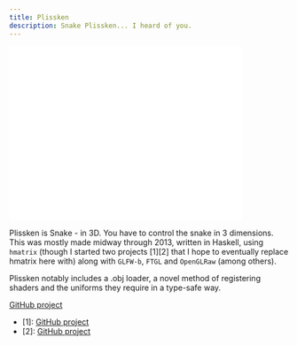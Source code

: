 ```yaml
---
title: Plissken
description: Snake Plissken... I heard of you.
---
```


<iframe width="420" height="315" src="//www.youtube.com/embed/L2kdblzK1do" frameborder="0" allowfullscreen></iframe>

Plissken is Snake - in 3D. You have to control the snake in 3 dimensions. This
was mostly made midway through 2013, written in Haskell, using `hmatrix` (though I
started two projects [1][2] that I hope to eventually replace hmatrix here with)
along with `GLFW-b`, `FTGL` and `OpenGLRaw` (among others).

Plissken notably includes a .obj loader, a novel method of registering shaders
and the uniforms they require in a type-safe way.

[GitHub project](https://github.com/mikeplus64/plissken)

- [1]: [GitHub project](https://github.com/mikeplus64/indices)
- [2]: [GitHub project](https://github.com/mikeplus64/static)
